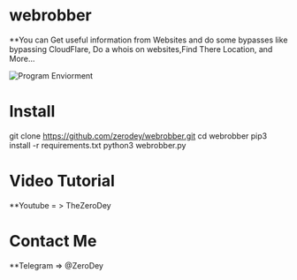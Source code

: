 # webrobber
**You can Get useful information from Websites and do some bypasses like bypassing CloudFlare, Do a whois on websites,Find There Location, and More...


![Program Enviorment](https://github.com/zerodey/webrobber/blob/main/github.png)


# Install

git clone https://github.com/zerodey/webrobber.git 
cd webrobber 
pip3 install -r requirements.txt
python3 webrobber.py


# Video Tutorial 
**Youtube = > TheZeroDey

# Contact Me
**Telegram => @ZeroDey

